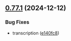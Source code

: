 ## [0.77.1](https://github.com/taskany-inc/hire/compare/v0.77.0...v0.77.1) (2024-12-12)


### Bug Fixes

* transcription ([e140fc8](https://github.com/taskany-inc/hire/commit/e140fc8d5385424ee8144b3c1b6c737bd583b084))

